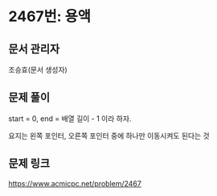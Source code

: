 # 2467번: 용액
## 문서 관리자
조승효(문서 생성자)
## 문제 풀이
start = 0, end = 배열 길이 - 1 이라 하자.

요지는 왼쪽 포인터, 오른쪽 포인터 중에 하나만 이동시켜도 된다는 것
## 문제 링크
https://www.acmicpc.net/problem/2467